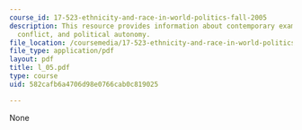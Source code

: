 ```yaml
---
course_id: 17-523-ethnicity-and-race-in-world-politics-fall-2005
description: This resource provides information about contemporary examples of ethnic
  conflict, and political autonomy.
file_location: /coursemedia/17-523-ethnicity-and-race-in-world-politics-fall-2005/582cafb6a4706d98e0766cab0c819025_l_05.pdf
file_type: application/pdf
layout: pdf
title: l_05.pdf
type: course
uid: 582cafb6a4706d98e0766cab0c819025

---
```

None